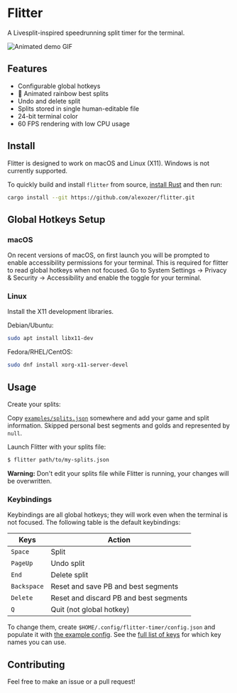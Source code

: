 # Flitter

A Livesplit-inspired speedrunning split timer for the terminal.

![Animated demo GIF](/doc/demo.gif)

## Features

- Configurable global hotkeys
- :rainbow: Animated rainbow best splits
- Undo and delete split
- Splits stored in single human-editable file
- 24-bit terminal color
- 60 FPS rendering with low CPU usage

## Install

Flitter is designed to work on macOS and Linux (X11). Windows is not currently supported.

To quickly build and install `flitter` from source, [install Rust](https://www.rust-lang.org/tools/install) and then run:

```bash
cargo install --git https://github.com/alexozer/flitter.git
```

## Global Hotkeys Setup

### macOS

On recent versions of macOS, on first launch you will be prompted to enable accessibility permissions for your terminal. This is required for flitter to read global hotkeys when not focused. Go to System Settings -> Privacy & Security -> Accessibility and enable the toggle for your terminal.

### Linux

Install the X11 development libraries.

Debian/Ubuntu:

```bash
sudo apt install libx11-dev
```

Fedora/RHEL/CentOS:

```bash
sudo dnf install xorg-x11-server-devel
```

## Usage

Create your splits:

Copy [`examples/splits.json`](examples/splits.json) somewhere and add your game and split information. Skipped personal best segments and golds and represented by `null`.

Launch Flitter with your splits file:

```bash
$ flitter path/to/my-splits.json
```

**Warning:** Don't edit your splits file while Flitter is running, your changes will be overwritten.

### Keybindings

Keybindings are all global hotkeys; they will work even when the terminal is not focused. The following table is the default keybindings:

| Keys        | Action                                  |
| ----------- | --------------------------------------- |
| `Space`     | Split                                   |
| `PageUp`    | Undo split                              |
| `End`       | Delete split                            |
| `Backspace` | Reset and save PB and best segments     |
| `Delete`    | Reset and discard PB and best segments  |
| `Q`         | Quit (not global hotkey)                |

To change them, create `$HOME/.config/flitter-timer/config.json` and populate it with [the example config](examples/default-config.json). See the [full list of keys](examples/keys.txt) for which key names you can use.

## Contributing

Feel free to make an issue or a pull request!

